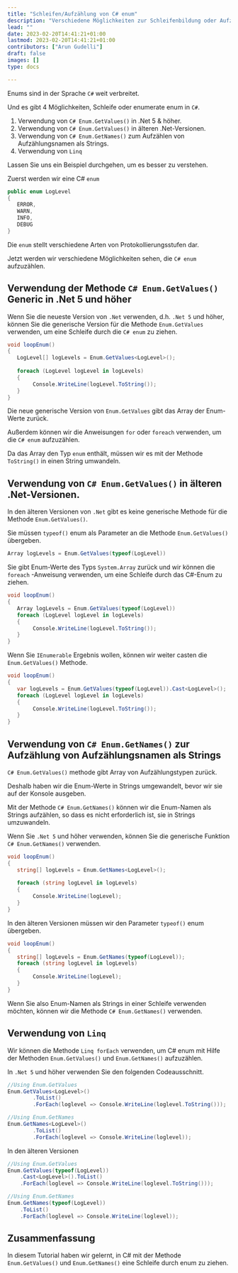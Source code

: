 ```yaml
---
title: "Schleifen/Aufzählung von C# enum"
description: "Verschiedene Möglichkeiten zur Schleifenbildung oder Aufzählung von C# enum mit Beispielen"
lead: ""
date: 2023-02-20T14:41:21+01:00
lastmod: 2023-02-20T14:41:21+01:00
contributors: ["Arun Gudelli"]
draft: false
images: []
type: docs

---
```


Enums sind in der Sprache `C#` weit verbreitet. 

Und es gibt 4 Möglichkeiten, Schleife oder enumerate enum in `C#`. 

1. Verwendung von `C# Enum.GetValues()` in .Net 5 &amp; höher.
2. Verwendung von `C# Enum.GetValues()` in älteren .Net-Versionen.
3. Verwendung von `C# Enum.GetNames()` zum Aufzählen von Aufzählungsnamen als Strings.
4. Verwendung von `Linq`

Lassen Sie uns ein Beispiel durchgehen, um es besser zu verstehen. 

Zuerst werden wir eine C# `enum`

```csharp
public enum LogLevel
{
   ERROR, 
   WARN, 
   INFO, 
   DEBUG
}
```

Die `enum` stellt verschiedene Arten von Protokollierungsstufen dar.

Jetzt werden wir verschiedene Möglichkeiten sehen, die `C# enum` aufzuzählen.

## Verwendung der Methode `C# Enum.GetValues()` Generic in .Net 5 und höher

Wenn Sie die neueste Version von `.Net` verwenden, d.h. `.Net 5` und höher, können Sie die generische Version für die Methode `Enum.GetValues` verwenden, um eine Schleife durch die `C# enum` zu ziehen.

```csharp
void loopEnum()
{
   LogLevel[] logLevels = Enum.GetValues<LogLevel>();
   
   foreach (LogLevel logLevel in logLevels)
   {
        Console.WriteLine(logLevel.ToString());
   }
}
```

Die neue generische Version von `Enum.GetValues` gibt das Array der Enum-Werte zurück. 

Außerdem können wir die Anweisungen `for` oder `foreach` verwenden, um die `C# enum` aufzuzählen. 

Da das Array den Typ `enum` enthält, müssen wir es mit der Methode `ToString()` in einen String umwandeln.

## Verwendung von `C# Enum.GetValues()` in älteren .Net-Versionen.

In den älteren Versionen von `.Net` gibt es keine generische Methode für die Methode `Enum.GetValues()`. 

Sie müssen `typeof()` enum als Parameter an die Methode `Enum.GetValues()` übergeben. 

```csharp
Array logLevels = Enum.GetValues(typeof(LogLevel))
```
Sie gibt Enum-Werte des Typs `System.Array` zurück und wir können die `foreach` -Anweisung verwenden, um eine Schleife durch das C#-Enum zu ziehen.

```csharp
void loopEnum()
{
   Array logLevels = Enum.GetValues(typeof(LogLevel))
   foreach (LogLevel logLevel in logLevels)
   {
        Console.WriteLine(logLevel.ToString());
   }
}
```

Wenn Sie `IEnumerable` Ergebnis wollen, können wir weiter casten die `Enum.GetValues()` Methode.

```csharp
void loopEnum()
{
   var logLevels = Enum.GetValues(typeof(LogLevel)).Cast<LogLevel>();
   foreach (LogLevel logLevel in logLevels)
   {
        Console.WriteLine(logLevel.ToString());
   }
}
```

## Verwendung von `C# Enum.GetNames()` zur Aufzählung von Aufzählungsnamen als Strings 

`C# Enum.GetValues()` methode gibt Array von Aufzählungstypen zurück. 

Deshalb haben wir die Enum-Werte in Strings umgewandelt, bevor wir sie auf der Konsole ausgeben.

Mit der Methode `C# Enum.GetNames()` können wir die Enum-Namen als Strings aufzählen, so dass es nicht erforderlich ist, sie in Strings umzuwandeln.

Wenn Sie `.Net 5` und höher verwenden, können Sie die generische Funktion `C# Enum.GetNames()` verwenden.

```csharp
void loopEnum()
{
   string[] logLevels = Enum.GetNames<LogLevel>();
   
   foreach (string logLevel in logLevels)
   {
        Console.WriteLine(logLevel);
   }
}
```

In den älteren Versionen müssen wir den Parameter `typeof()` enum übergeben.

```csharp
void loopEnum()
{
   string[] logLevels = Enum.GetNames(typeof(LogLevel));
   foreach (string logLevel in logLevels)
   {
        Console.WriteLine(logLevel);
   }
}
```

Wenn Sie also Enum-Namen als Strings in einer Schleife verwenden möchten, können wir die Methode `C# Enum.GetNames()` verwenden.

## Verwendung von `Linq`

Wir können die Methode `Linq forEach` verwenden, um C# enum mit Hilfe der Methoden `Enum.GetValues()` und `Enum.GetNames()` aufzuzählen.

In `.Net 5` und höher verwenden Sie den folgenden Codeausschnitt.

```csharp
//Using Enum.GetValues
Enum.GetValues<LogLevel>()
        .ToList()
        .ForEach(loglevel => Console.WriteLine(loglevel.ToString()));

//Using Enum.GetNames
Enum.GetNames<LogLevel>()
        .ToList()
        .ForEach(loglevel => Console.WriteLine(loglevel));        
```

In den älteren Versionen

```csharp
//Using Enum.GetValues
Enum.GetValues(typeof(LogLevel))
    .Cast<LogLevel>().ToList()
    .ForEach(loglevel => Console.WriteLine(loglevel.ToString()));

//Using Enum.GetNames
Enum.GetNames(typeof(LogLevel))
    .ToList()
    .ForEach(loglevel => Console.WriteLine(loglevel));    
```

## Zusammenfassung

In diesem Tutorial haben wir gelernt, in C# mit der Methode `Enum.GetValues()` und `Enum.GetNames()` eine Schleife durch enum zu ziehen.










